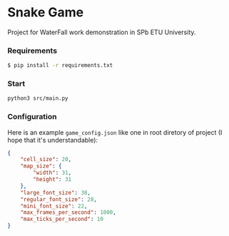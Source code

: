 # Snake Game 
Project for WaterFall work demonstration in SPb ETU University.

### Requirements
``` Bash
$ pip install -r requirements.txt
```

### Start
``` Bash
python3 src/main.py
```

### Configuration
Here is an example `game_config.json` like one in root diretory of project (I hope that it's understandable):
``` Json
{
    "cell_size": 20,
    "map_size": {
        "width": 31,
        "height": 31
    },
    "large_font_size": 38,
    "regular_font_size": 28,
    "mini_font_size": 22,
    "max_frames_per_second": 1000,
    "max_ticks_per_second": 10
}
```
